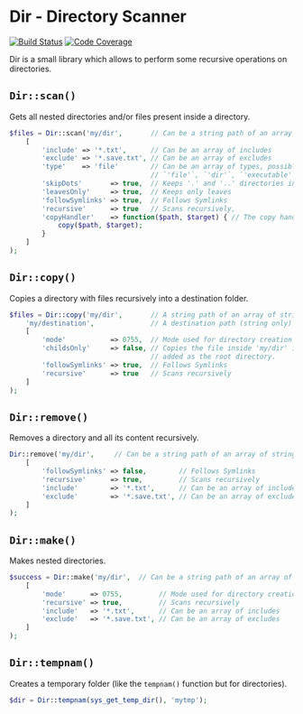 # Dir - Directory Scanner

[![Build Status](https://travis-ci.org/crysalead/dir.svg?branch=master)](https://travis-ci.org/crysalead/dir)
[![Code Coverage](https://scrutinizer-ci.com/g/crysalead/dir/badges/coverage.png?s=ef6f07deaccac56d0f4c1591fc99761fed854461)](https://scrutinizer-ci.com/g/crysalead/dir/)

Dir is a small library which allows to perform some recursive operations on directories.

## `Dir::scan()`

Gets all nested directories and/or files present inside a directory.

```php
$files = Dir::scan('my/dir',       // Can be a string path of an array of string paths
    [
        'include' => '*.txt',      // Can be an array of includes
        'exclude' => '*.save.txt', // Can be an array of excludes
        'type'    => 'file'        // Can be an array of types, possible values:
                                   // `'file'`, `'dir'`, `'executable'`, `'link'`, `'readable'`, `'writable'`
        'skipDots'       => true,  // Keeps '.' and '..' directories in result
        'leavesOnly'     => true,  // Keeps only leaves
        'followSymlinks' => true,  // Follows Symlinks
        'recursive'      => true   // Scans recursively,
        'copyHandler'    => function($path, $target) { // The copy handler
            copy($path, $target);
        }
    ]
);
```

## `Dir::copy()`

Copies a directory with files recursively into a destination folder.

```php
$files = Dir::copy('my/dir',       // A string path of an array of string paths
    'my/destination',              // A destination path (string only)
    [
        'mode'           => 0755,  // Mode used for directory creation
        'childsOnly'     => false, // Copies the file inside 'my/dir' if `true`, otherwise `dir` will be
                                   // added as the root directory.
        'followSymlinks' => true,  // Follows Symlinks
        'recursive'      => true   // Scans recursively
    ]
);
```

## `Dir::remove()`

Removes a directory and all its content recursively.

```php
Dir::remove('my/dir',     // Can be a string path of an array of string paths
    [
        'followSymlinks' => false,        // Follows Symlinks
        'recursive'      => true,         // Scans recursively
        'include'        => '*.txt',      // Can be an array of includes
        'exclude'        => '*.save.txt', // Can be an array of excludes
    ]
);
```

## `Dir::make()`

Makes nested directories.

```php
$success = Dir::make('my/dir',  // Can be a string path of an array of string paths
    [
        'mode'      => 0755,         // Mode used for directory creation
        'recursive' => true,         // Scans recursively
        'include'   => '*.txt',      // Can be an array of includes
        'exclude'   => '*.save.txt', // Can be an array of excludes
    ]
);
```

## `Dir::tempnam()`

Creates a temporary folder (like the `tempnam()` function but for directories).

```php
$dir = Dir::tempnam(sys_get_temp_dir(), 'mytmp');
```
